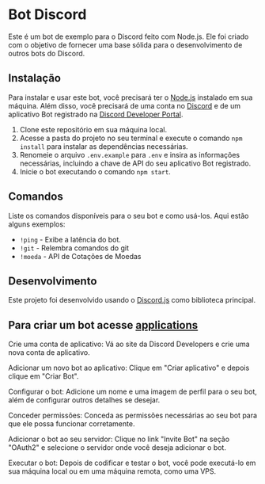 # Bot Discord

Este é um bot de exemplo para o Discord feito com Node.js. Ele foi criado com o objetivo de fornecer uma base sólida para o desenvolvimento de outros bots do Discord.

## Instalação

Para instalar e usar este bot, você precisará ter o [Node.js](https://nodejs.org/) instalado em sua máquina. Além disso, você precisará de uma conta no [Discord](https://discord.com/) e de um aplicativo Bot registrado na [Discord Developer Portal](https://discord.com/developers/applications).

1. Clone este repositório em sua máquina local.
2. Acesse a pasta do projeto no seu terminal e execute o comando `npm install` para instalar as dependências necessárias.
3. Renomeie o arquivo `.env.example` para `.env` e insira as informações necessárias, incluindo a chave de API do seu aplicativo Bot registrado.
4. Inicie o bot executando o comando `npm start`.

## Comandos

Liste os comandos disponíveis para o seu bot e como usá-los. Aqui estão alguns exemplos:

- `!ping` - Exibe a latência do bot.
- `!git` - Relembra comandos do git
- `!moeda` - API de Cotações de Moedas

## Desenvolvimento

Este projeto foi desenvolvido usando o [Discord.js](https://discord.js.org/#/) como biblioteca principal.

## Para criar um bot acesse [applications](https://discord.com/developers/applications)
Crie uma conta de aplicativo: Vá ao site da Discord Developers e crie uma nova conta de aplicativo.

Adicionar um novo bot ao aplicativo: Clique em "Criar aplicativo" e depois clique em "Criar Bot".

Configurar o bot: Adicione um nome e uma imagem de perfil para o seu bot, além de configurar outros detalhes se desejar.

Conceder permissões: Conceda as permissões necessárias ao seu bot para que ele possa funcionar corretamente.

Adicionar o bot ao seu servidor: Clique no link "Invite Bot" na seção "OAuth2" e selecione o servidor onde você deseja adicionar o bot.

Executar o bot: Depois de codificar e testar o bot, você pode executá-lo em sua máquina local ou em uma máquina remota, como uma VPS.